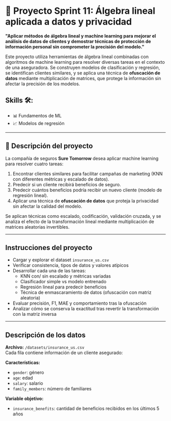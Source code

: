 # 🔗 Proyecto Sprint 11: Álgebra lineal aplicada a datos y privacidad

**"Aplicar métodos de álgebra lineal y machine learning para mejorar el análisis de datos de clientes y demostrar técnicas de protección de información personal sin comprometer la precisión del modelo."**

Este proyecto utiliza herramientas de álgebra lineal combinadas con algoritmos de machine learning para resolver diversas tareas en el contexto de una aseguradora. Se construyen modelos de clasificación y regresión, se identifican clientes similares, y se aplica una técnica de **ofuscación de datos** mediante multiplicación de matrices, que protege la información sin afectar la precisión de los modelos.

## Skills 🛠:
- 📊 Fundamentos de ML  
- 📈 Modelos de regresión  

---

## 🧾 Descripción del proyecto

La compañía de seguros **Sure Tomorrow** desea aplicar machine learning para resolver cuatro tareas:

1. Encontrar clientes similares para facilitar campañas de marketing (KNN con diferentes métricas y escalado de datos).
2. Predecir si un cliente recibirá beneficios de seguro.
3. Predecir cuántos beneficios podría recibir un nuevo cliente (modelo de regresión lineal).
4. Aplicar una técnica de **ofuscación de datos** que proteja la privacidad sin afectar la calidad del modelo.

Se aplican técnicas como escalado, codificación, validación cruzada, y se analiza el efecto de la transformación lineal mediante multiplicación de matrices aleatorias invertibles.

---

## Instrucciones del proyecto

- Cargar y explorar el dataset `insurance_us.csv`
- Verificar consistencia, tipos de datos y valores atípicos
- Desarrollar cada una de las tareas:
  - KNN con/ sin escalado y métricas variadas
  - Clasificador simple vs modelo entrenado
  - Regresión lineal para predecir beneficios
  - Técnica de enmascaramiento de datos (ofuscación con matriz aleatoria)
- Evaluar precisión, F1, MAE y comportamiento tras la ofuscación
- Analizar cómo se conserva la exactitud tras revertir la transformación con la matriz inversa

---

##  Descripción de los datos

**Archivo:** `/datasets/insurance_us.csv`  
Cada fila contiene información de un cliente asegurado:

**Características:**
- `gender`: género  
- `age`: edad  
- `salary`: salario  
- `family_members`: número de familiares  

**Variable objetivo:**
- `insurance_benefits`: cantidad de beneficios recibidos en los últimos 5 años
